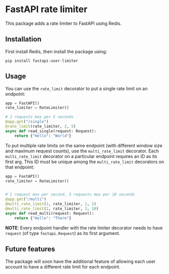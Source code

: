 # FastAPI rate limiter

This package adds a rate limiter to FastAPI using Redis.

## Installation

First install Redis, then install the package using:
```
pip install fastapi-user-limiter
```

## Usage

You can use the `rate_limit` decorator to put a single rate limit on an endpoint:

```python
app = FastAPI()
rate_limiter = RateLimiter()

# 2 requests max per 5 seconds
@app.get("/single")
@rate_limit(rate_limiter, 2, 5)
async def read_single(request: Request):
    return {"Hello": "World"}

```

To put multiple rate limits on the same endpoint (with different window size and maximum request counts), use the
`multi_rate_limit` decorator. Each `multi_rate_limit` decorator on a particular endpoint requires an ID as its first arg.
This ID must be unique among the `multi_rate_limit` decorators on that endpoint:

```python
app = FastAPI()
rate_limiter = RateLimiter()


# 1 request max per second, 3 requests max per 10 seconds
@app.get("/multi")
@multi_rate_limit(1, rate_limiter, 1, 1)
@multi_rate_limit(2, rate_limiter, 3, 10)
async def read_multi(request: Request):
    return {"Hello": "There"}
```


**NOTE**: Every endpoint handler with the rate limiter decorator needs to have `request` (of type `fastapi.Request`) as its first argument.

## Future features

The package will soon have the additional feature of allowing each user account to have a different rate limit for each endpoint.
